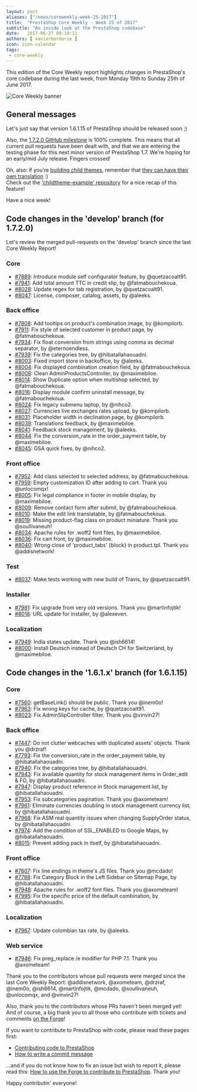 ```yaml
---
layout: post
aliases: ["/news/coreweekly-week-25-2017"]
title:  "PrestaShop Core Weekly - Week 25 of 2017"
subtitle: "An inside look at the PrestaShop codebase"
date:   2017-06-27 09:10:11
authors: [ xavierborderie ]
icon: icon-calendar
tags:
 - core-weekly
---
```


This edition of the Core Weekly report highlights changes in PrestaShop's core codebase during the last week, from Monday 19th to Sunday 25th of June 2017.

![Core Weekly banner](/assets/images/2017/04/core_weekly_banner.jpg)


## General messages

Let's just say that version 1.6.1.15 of PrestaShop should be released soon ;)

Also, the [1.7.2.0 GitHub milestone](https://github.com/PrestaShop/PrestaShop/milestone/23) is 100% complete. This means that all current pull requests have been dealt with, and that we are entering the testing phase for this next minor version of PrestaShop 1.7. We're hoping for an early/mid July release. Fingers crossed!

Oh, also: if you're [building child themes](http://developers.prestashop.com/themes/smarty/parent-child-feature.html), remember that [they can have their own translation](https://github.com/PrestaShop/childtheme-example/pull/1/files) :)<br/>
Check out the ['childtheme-example' repository](https://github.com/PrestaShop/childtheme-example) for a nice recap of this feature!

Have a nice week!


## Code changes in the 'develop' branch (for 1.7.2.0)

Let's review the merged pull-requests on the 'develop' branch since the last Core Weekly Report!


### Core

* [#7889](https://github.com/PrestaShop/PrestaShop/pull/7889): Introduce module self configurator feature, by @quetzacoalt91.
* [#7941](https://github.com/PrestaShop/PrestaShop/pull/7941): Add total amount TTC in credit slip, by @fatmabouchekoua.
* [#8028](https://github.com/PrestaShop/PrestaShop/pull/8028): Update regex for tab registration, by @quetzacoalt91.
* [#8047](https://github.com/PrestaShop/PrestaShop/pull/8047): License, composer, catalog, assets, by @aleeks.


### Back office

* [#7808](https://github.com/PrestaShop/PrestaShop/pull/7808): Add tooltips on product's combination image, by @kompilorb.
* [#7911](https://github.com/PrestaShop/PrestaShop/pull/7911): Fix style of selected customer in product page, by @fatmabouchekoua.
* [#7934](https://github.com/PrestaShop/PrestaShop/pull/7934): Fix float conversion from strings using comma as decimal separator, by @eternoendless.
* [#7939](https://github.com/PrestaShop/PrestaShop/pull/7939): Fix the categories tree, by @hibatallahaouadni.
* [#8003](https://github.com/PrestaShop/PrestaShop/pull/8003): Fixed import store in backoffice, by @aleeks.
* [#8004](https://github.com/PrestaShop/PrestaShop/pull/8004): Fix displayed combination creation field, by @fatmabouchekoua.
* [#8008](https://github.com/PrestaShop/PrestaShop/pull/8008): Clean AdminProductsController, by @maximebiloe.
* [#8014](https://github.com/PrestaShop/PrestaShop/pull/8014): Show Duplicate option when multishop selected, by @fatmabouchekoua.
* [#8016](https://github.com/PrestaShop/PrestaShop/pull/8016): Display module confirm uninstall message, by @fatmabouchekoua.
* [#8024](https://github.com/PrestaShop/PrestaShop/pull/8024): Fix legacy submenu laptop, by @nihco2.
* [#8027](https://github.com/PrestaShop/PrestaShop/pull/8027): Currencies live exchanges rates upload, by @kompilorb.
* [#8031](https://github.com/PrestaShop/PrestaShop/pull/8031): Placeholder width in declination page, by @kompilorb.
* [#8039](https://github.com/PrestaShop/PrestaShop/pull/8039): Translations feedback, by @maximebiloe.
* [#8041](https://github.com/PrestaShop/PrestaShop/pull/8041): Feedback stock management, by @aleeks.
* [#8044](https://github.com/PrestaShop/PrestaShop/pull/8044): Fix the conversion\_rate in the order\_payment table, by @maximebiloe.
* [#8045](https://github.com/PrestaShop/PrestaShop/pull/8045): GSA quick fixes, by @nihco2.


### Front office

* [#7952](https://github.com/PrestaShop/PrestaShop/pull/7952): Add class selected to selected address, by @fatmabouchekoua.
* [#7959](https://github.com/PrestaShop/PrestaShop/pull/7959): Empty customization ID after adding to cart. Thank you @unlocomqx!
* [#8005](https://github.com/PrestaShop/PrestaShop/pull/8005): Fix legal compliance in footer in mobile display, by @maximebiloe.
* [#8009](https://github.com/PrestaShop/PrestaShop/pull/8009): Remove contact form after submit, by @fatmabouchekoua.
* [#8010](https://github.com/PrestaShop/PrestaShop/pull/8010): Make the edit link translatable, by @fatmabouchekoua.
* [#8019](https://github.com/PrestaShop/PrestaShop/pull/8019): Missing product-flag class on product miniature. Thank you @soullivaneuh!
* [#8034](https://github.com/PrestaShop/PrestaShop/pull/8034): Apache rules for .woff2 font files, by @maximebiloe.
* [#8036](https://github.com/PrestaShop/PrestaShop/pull/8036): Fix cart front, by @maximebiloe.
* [#8040](https://github.com/PrestaShop/PrestaShop/pull/8040): Wrong close of 'product_tabs' {block} in product.tpl. Thank you @addisnetwork!


### Test

* [#8037](https://github.com/PrestaShop/PrestaShop/pull/8037): Make tests working with new build of Travis, by @quetzacoalt91.


### Installer

* [#7981](https://github.com/PrestaShop/PrestaShop/pull/7981): Fix upgrade from very old versions. Thank you @martinfojtik!
* [#8018](https://github.com/PrestaShop/PrestaShop/pull/8018): URL update for installer, by @alexeven.


### Localization

* [#7949](https://github.com/PrestaShop/PrestaShop/pull/7949): India states update. Thank you @ish6614!
* [#8000](https://github.com/PrestaShop/PrestaShop/pull/8000): Install Deutsch instead of Deutsch CH for Switzerland, by @maximebiloe.


## Code changes in the '1.6.1.x' branch (for 1.6.1.15)

### Core

* [#7560](https://github.com/PrestaShop/PrestaShop/pull/7560): getBaseLink() should be public. Thank you @inem0o!
* [#7963](https://github.com/PrestaShop/PrestaShop/pull/7963): Fix wrong keys for cache, by @quetzacoalt91.
* [#8023](https://github.com/PrestaShop/PrestaShop/pull/8023): Fix AdminSlipController filter. Thank you @vinvin27!


### Back office

* [#7447](https://github.com/PrestaShop/PrestaShop/pull/7447): Do not clutter webcaches with duplicated assets' objects. Thank you @drzraf!
* [#7793](https://github.com/PrestaShop/PrestaShop/pull/7793): Fix the conversion\_rate in the order\_payment table, by @hibatallahaouadni.
* [#7940](https://github.com/PrestaShop/PrestaShop/pull/7940): Fix the categories tree, by @hibatallahaouadni.
* [#7943](https://github.com/PrestaShop/PrestaShop/pull/7943): Fix available quantity for stock management items in Order\_edit & FO, by @hibatallahaouadni.
* [#7947](https://github.com/PrestaShop/PrestaShop/pull/7947): Display product reference in Stock management list, by @hibatallahaouadni.
* [#7953](https://github.com/PrestaShop/PrestaShop/pull/7953): Fix subcategories pagination. Thank you @axometeam!
* [#7961](https://github.com/PrestaShop/PrestaShop/pull/7961): Eliminate currencies doubling in stock management currency list, by @hibatallahaouadni.
* [#7968](https://github.com/PrestaShop/PrestaShop/pull/7968): Fix ASM real quantity issues when changing SupplyOrder status, by @hibatallahaouadni.
* [#7974](https://github.com/PrestaShop/PrestaShop/pull/7974): Add the condition of SSL\_ENABLED to Google Maps, by @hibatallahaouadni.
* [#8015](https://github.com/PrestaShop/PrestaShop/pull/8015): Prevent adding pack in itself, by @hibatallahaouadni.


### Front office

* [#7607](https://github.com/PrestaShop/PrestaShop/pull/7607): Fix line endings in theme's JS files. Thank you @mcdado!
* [#7788](https://github.com/PrestaShop/PrestaShop/pull/7788): Fix Category Block in the Left Sidebar on Sitemap Page, by @hibatallahaouadni.
* [#7948](https://github.com/PrestaShop/PrestaShop/pull/7948): Apache rules for .woff2 font files. Thank you @axometeam!
* [#7995](https://github.com/PrestaShop/PrestaShop/pull/7995): Fix the specific price of the default combination, by @hibatallahaouadni.


### Localization

* [#7967](https://github.com/PrestaShop/PrestaShop/pull/7967): Update colombian tax rate, by @aleeks.


### Web service

* [#7946](https://github.com/PrestaShop/PrestaShop/pull/7946): Fix preg\_replace /e modifier for PHP 7.1. Thank you @axometeam!


Thank you to the contributors whose pull requests were merged since the last Core Weekly Report: @addisnetwork, @axometeam, @drzraf, @inem0o, @ish6614, @martinfojtik, @mcdado, @soullivaneuh, @unlocomqx, and @vinvin27!

Also, thank you to the contributors whose PRs haven't been merged yet! And of course, a big thank you to all those who contribute with tickets and comments [on the Forge](http://forge.prestashop.com/)!

If you want to contribute to PrestaShop with code, please read these pages first:

 * [Contributing code to PrestaShop](http://doc.prestashop.com/display/PS16/Contributing+code+to+PrestaShop)
 * [How to write a commit message](http://doc.prestashop.com/display/PS16/How+to+write+a+commit+message)

...and if you do not know how to fix an issue but wish to report it, please read this: [How to use the Forge to contribute to PrestaShop](http://doc.prestashop.com/display/PS16/How+to+use+the+Forge+to+contribute+to+PrestaShop). Thank you!

Happy contributin' everyone!


